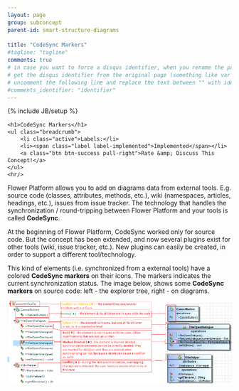 ```yaml
---
layout: page
group: subconcept
parent-id: smart-structure-diagrams

title: "CodeSync Markers"
#tagline: "tagline"
comments: true
# in case you want to force a disqus identifier, when you rename the page
# get the disqus identifier from the original page (something like var disqus_identifier = 'ident';),
# uncomment the following line and replace the text between "" with ident
#comments_identifier: "identifier"
---
```

{% include JB/setup %}

<div>

	<h1>CodeSync Markers</h1>
    <ul class="breadcrumb">
	    <li class="active">Labels:</li>
	    <li><span class="label label-implemented">Implemented</span></li>
	    <a class="btn btn-success pull-right">Rate &amp; Discuss This Concept!</a>
    </ul>
    <hr/>
</div>

Flower Platform allows you to add on diagrams data from external tools. E.g. source code (classes, attributes, methods, etc.), wiki (namespaces, articles, headings, etc.), issues from issue tracker. The technology that handles the synchronization / round-tripping between Flower Platform and your tools is called **CodeSync**.

<div class="alert alert-info">
At the beginning of Flower Platform, CodeSync worked only for source code. But the concept has been extended, and now several plugins exist for other tools (wiki, issue tracker, etc.). New plugins can easily be created, in order to support a different tool/technology.
</div>

This kind of elements (i.e. synchronized from a external tools) have a colored **CodeSync markers** on their icons. The markers indicates the current synchronization status. The image below, shows some **CodeSync markers** on source code: left - the explorer tree, right - on diagrams. 

<!-- more -->

<p class="text-center">
<img class="img-polaroid" src="smart-structure-diagrams-codesync-markers.png"/>
</p>